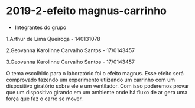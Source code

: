 # 2019-2-efeito magnus-carrinho

* Integrantes do grupo
<p> 1.Arthur de Lima Queiroga - 140131078</p>
<p> 2.Geovanna Karolinne Carvalho Santos - 17/0143457</p>
<p> 3.Geovanna Karolinne Carvalho Santos - 17/0143457</p>

<p> O tema escolhido para o laboratório foi o efeito magnus. Esse efeito será comprovado fazendo um experimento utlizando um carrinho com um dispositivo giratório sobre ele e um ventilador. Com isso poderemos provar que um dispositivo girando em um ambiente onde há fluxo de ar gera uma força que faz o carro se mover.</p>
